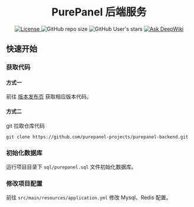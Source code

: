 <div style="text-align: center">
  <h1>PurePanel 后端服务</h1>
  <a href="https://github.com/purepanel-projects/purepanel-backend/blob/main/LICENSE">
    <img src="https://img.shields.io/github/license/purepanel-projects/purepanel-backend" alt="License"/>
  </a>
  <img alt="GitHub repo size" src="https://img.shields.io/github/repo-size/purepanel-projects/purepanel-backend">
  <img alt="GitHub User's stars" src="https://img.shields.io/github/stars/purepanel-projects/purepanel-backend">
  <a href="https://deepwiki.com/purepanel-projects/purepanel-backend">
    <img src="https://deepwiki.com/badge.svg" alt="Ask DeepWiki">
  </a>
</div>

## 快速开始

### 获取代码

#### 方式一

前往 [版本发布页](https://github.com/purepanel-projects/purepanel-backend/releases) 获取相应版本代码。

#### 方式二

git 拉取仓库代码

```shell
git clone https://github.com/purepanel-projects/purepanel-backend.git
```

### 初始化数据库

运行项目目录下 `sql/purepanel.sql` 文件初始化数据库。

### 修改项目配置

前往 `src/main/resources/application.yml` 修改 Mysql、Redis 配置。